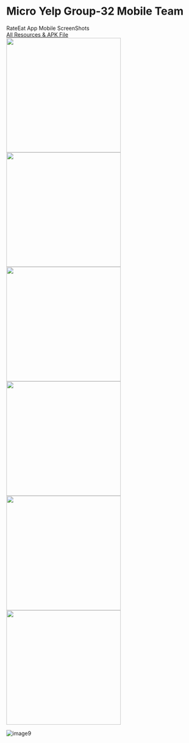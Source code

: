 # Micro Yelp Group-32 Mobile Team

RateEat App Mobile ScreenShots
</br>
[All Resources & APK File](https://docs.google.com/document/d/1Qy9nyi8CrqnMiyOKmhKOpcGL_--8N8JQA76AOBmnl3I/edit?usp=sharing)
</br>
<img src="https://user-images.githubusercontent.com/36234545/203087198-d268b3f6-16a7-4b14-83ed-66d4af53a968.png" width="300">
<img src="https://user-images.githubusercontent.com/36234545/203087245-db463f55-a363-4e4b-b034-088b6cb0d5ed.png" width="300">
<img src="https://user-images.githubusercontent.com/36234545/203087263-65466728-4225-48d6-893c-fb96c13002c6.png" width="300">
<img src="https://user-images.githubusercontent.com/36234545/203087334-2efcf266-dcb4-4080-9a14-fe4259a1b001.png" width="300">
<img src="https://user-images.githubusercontent.com/36234545/203087363-c815e655-aba6-43dd-b999-357886cac616.png" width="300">
<img src="https://user-images.githubusercontent.com/36234545/203087388-461b453c-3b0d-416c-b432-2252b3549d51.png" width="300">





![image9](https://user-images.githubusercontent.com/36234545/183761798-a85d1228-93c6-4d3e-95c8-b74f17e15047.png)
